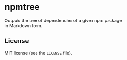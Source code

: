 # npmtree
Outputs the tree of dependencies of a given npm package in Markdown form.

## License

MIT license (see the `LICENSE` file).
